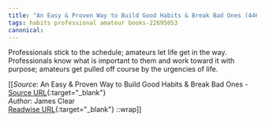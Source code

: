 ```yaml
---
title: "An Easy & Proven Way to Build Good Habits & Break Bad Ones (446271378)"
tags: habits professional amateur books-22695053
canonical: 
---
```


Professionals stick to the schedule; amateurs let life get in the way. Professionals know what is important to them and work toward it with purpose; amateurs get pulled off course by the urgencies of life.


[[_Source_: An Easy & Proven Way to Build Good Habits & Break Bad Ones - [Source URL](){:target="_blank"}<br>
_Author_: James Clear<br>
[Readwise URL](https://readwise.io/open/446271378){:target="_blank"}
::wrap]]